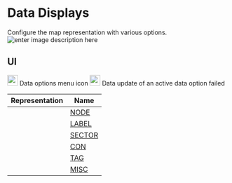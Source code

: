 # Data Displays
Configure the map representation with various options.
![enter image description here](https://raw.githubusercontent.com/Risingson/eedocs/master/docs/images/menus/data-displays.png)
## UI
<img src="https://raw.githubusercontent.com/Risingson/eedocs/master/docs/images/Node-100_off.png" width="24" height="24" border="0" style="opacity:0.9;"> Data options menu icon
<img src="https://raw.githubusercontent.com/Risingson/eedocs/master/docs/images/NodeRed-100_on.png" width="24" height="24" border="0" style="opacity:0.9;"> Data update of an active data option failed



| Representation| Name |
|--|--|
| | [NODE](https://eedocs.readthedocs.io/en/latest/map/map-options-node/) |
| | [LABEL](https://eedocs.readthedocs.io/en/latest/map/map-options-label/) |
| | [SECTOR](https://eedocs.readthedocs.io/en/latest/map/map-options-sector/) |
| | [CON](https://eedocs.readthedocs.io/en/latest/map/map-options-con/) |
| | [TAG](https://eedocs.readthedocs.io/en/latest/map/map-options-tag/) |
| | [MISC](https://eedocs.readthedocs.io/en/latest/map/map-options-misc/) |

<!--stackedit_data:
eyJoaXN0b3J5IjpbLTExMDMzOTM3MzFdfQ==
-->